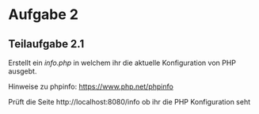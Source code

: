 # Aufgabe 2

## Teilaufgabe 2.1

Erstellt ein _info.php_ in welchem ihr die aktuelle Konfiguration von PHP ausgebt.

Hinweise zu phpinfo: https://www.php.net/phpinfo

Prüft die Seite http://localhost:8080/info ob ihr die PHP Konfiguration seht



